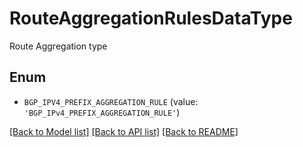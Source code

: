 # RouteAggregationRulesDataType

Route Aggregation type

## Enum

* `BGP_IPV4_PREFIX_AGGREGATION_RULE` (value: `'BGP_IPv4_PREFIX_AGGREGATION_RULE'`)

[[Back to Model list]](../README.md#documentation-for-models) [[Back to API list]](../README.md#documentation-for-api-endpoints) [[Back to README]](../README.md)


